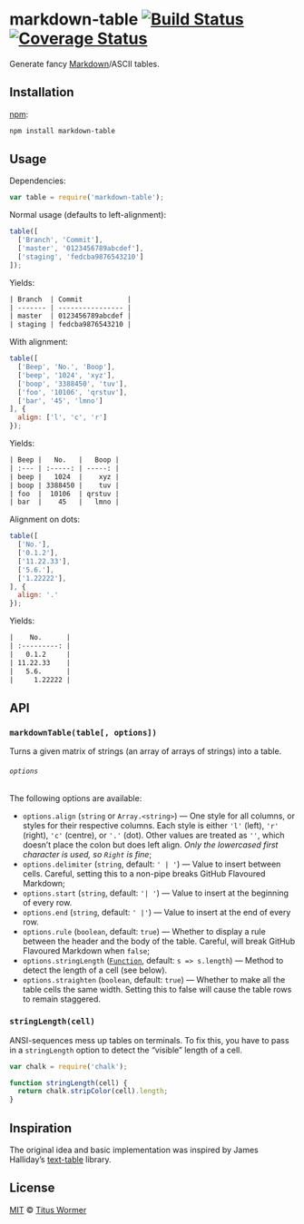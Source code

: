 # markdown-table [![Build Status][travis-badge]][travis] [![Coverage Status][codecov-badge]][codecov]

Generate fancy [Markdown][fancy]/ASCII tables.

## Installation

[npm][]:

```bash
npm install markdown-table
```

## Usage

Dependencies:

```javascript
var table = require('markdown-table');
```

Normal usage (defaults to left-alignment):

```javascript
table([
  ['Branch', 'Commit'],
  ['master', '0123456789abcdef'],
  ['staging', 'fedcba9876543210']
]);
```

Yields:

```txt
| Branch  | Commit           |
| ------- | ---------------- |
| master  | 0123456789abcdef |
| staging | fedcba9876543210 |
```

With alignment:

```javascript
table([
  ['Beep', 'No.', 'Boop'],
  ['beep', '1024', 'xyz'],
  ['boop', '3388450', 'tuv'],
  ['foo', '10106', 'qrstuv'],
  ['bar', '45', 'lmno']
], {
  align: ['l', 'c', 'r']
});
```

Yields:

```txt
| Beep |   No.   |   Boop |
| :--- | :-----: | -----: |
| beep |   1024  |    xyz |
| boop | 3388450 |    tuv |
| foo  |  10106  | qrstuv |
| bar  |    45   |   lmno |
```

Alignment on dots:

```javascript
table([
  ['No.'],
  ['0.1.2'],
  ['11.22.33'],
  ['5.6.'],
  ['1.22222'],
], {
  align: '.'
});
```

Yields:

```txt
|    No.      |
| :---------: |
|   0.1.2     |
| 11.22.33    |
|   5.6.      |
|     1.22222 |
```

## API

### `markdownTable(table[, options])`

Turns a given matrix of strings (an array of arrays of strings) into a table.

###### `options`

The following options are available:

*   `options.align` (`string` or `Array.<string>`)
    — One style for all columns, or styles for their respective
    columns.  Each style is either `'l'` (left), `'r'` (right), `'c'`
    (centre), or `'.'` (dot).  Other values are treated as `''`, which
    doesn’t place the colon but does left align.  _Only the lowercased
    first character is used, so `Right` is fine_;
*   `options.delimiter` (`string`, default: `' | '`)
    — Value to insert between cells.  Careful, setting this to a
    non-pipe breaks GitHub Flavoured Markdown;
*   `options.start` (`string`, default: `'| '`)
    — Value to insert at the beginning of every row.
*   `options.end` (`string`, default: `' |'`)
    — Value to insert at the end of every row.
*   `options.rule` (`boolean`, default: `true`)
    — Whether to display a rule between the header and the body of the
    table.  Careful, will break GitHub Flavoured Markdown when `false`;
*   `options.stringLength` ([`Function`][length], default:
    `s => s.length`)
    — Method to detect the length of a cell (see below).
*   `options.straighten` (`boolean`, default: `true`)
    — Whether to make all the table cells the same width.  Setting this
    to false will cause the table rows to remain staggered.

### `stringLength(cell)`

ANSI-sequences mess up tables on terminals.  To fix this, you have to
pass in a `stringLength` option to detect the “visible” length of a
cell.

```javascript
var chalk = require('chalk');

function stringLength(cell) {
  return chalk.stripColor(cell).length;
}
```

## Inspiration

The original idea and basic implementation was inspired by James
Halliday’s [text-table][] library.

## License

[MIT][license] © [Titus Wormer][author]

<!-- Definitions -->

[travis-badge]: https://img.shields.io/travis/wooorm/markdown-table.svg

[travis]: https://travis-ci.org/wooorm/markdown-table

[codecov-badge]: https://img.shields.io/codecov/c/github/wooorm/markdown-table.svg

[codecov]: https://codecov.io/github/wooorm/markdown-table

[npm]: https://docs.npmjs.com/cli/install

[license]: LICENSE

[author]: http://wooorm.com

[fancy]: https://help.github.com/articles/github-flavored-markdown/#tables

[length]: #stringlengthcell

[text-table]: https://github.com/substack/text-table
